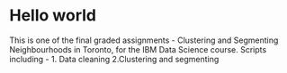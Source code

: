 # Hello world
This is one of the final graded assignments - Clustering and Segmenting Neighbourhoods in Toronto, for the IBM Data Science course.
Scripts including - 1. Data cleaning 2.Clustering and segmenting
